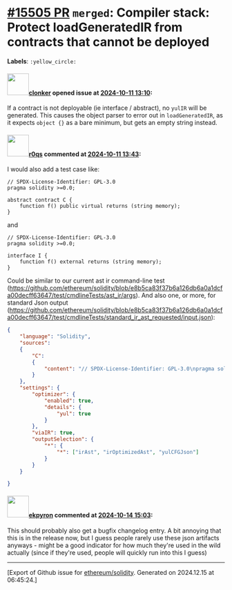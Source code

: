 # [\#15505 PR](https://github.com/ethereum/solidity/pull/15505) `merged`: Compiler stack: Protect loadGeneratedIR from contracts that cannot be deployed
**Labels**: `:yellow_circle:`


#### <img src="https://avatars.githubusercontent.com/u/1685266?v=4" width="50">[clonker](https://github.com/clonker) opened issue at [2024-10-11 13:10](https://github.com/ethereum/solidity/pull/15505):

If a contract is not deployable (ie interface / abstract), no `yulIR` will be generated. This causes the object parser to error out in `loadGeneratedIR`, as it expects `object {}` as a bare minimum, but gets an empty string instead.

#### <img src="https://avatars.githubusercontent.com/u/457348?u=e02c93e6d98c1154952140a8d5af50d9d5ca59c9&v=4" width="50">[r0qs](https://github.com/r0qs) commented at [2024-10-11 13:43](https://github.com/ethereum/solidity/pull/15505#issuecomment-2407447651):

I would also add a test case like:

```solidity
// SPDX-License-Identifier: GPL-3.0
pragma solidity >=0.0;

abstract contract C {
	function f() public virtual returns (string memory);
}
```
and 
```solidity
// SPDX-License-Identifier: GPL-3.0
pragma solidity >=0.0;

interface I {
	function f() external returns (string memory);
}
```

Could be similar to our current ast ir command-line test (https://github.com/ethereum/solidity/blob/e8b5ca83f37b6a126db6a0a1dcfa00decff63647/test/cmdlineTests/ast_ir/args). And also one, or more, for standard Json output (https://github.com/ethereum/solidity/blob/e8b5ca83f37b6a126db6a0a1dcfa00decff63647/test/cmdlineTests/standard_ir_ast_requested/input.json):

```json
{
	"language": "Solidity",
	"sources":
	{
		"C":
		{
			"content": "// SPDX-License-Identifier: GPL-3.0\npragma solidity >=0.0; abstract contract C {}"
		}
	},
	"settings": {
		"optimizer": {
			"enabled": true,
			"details": {
				"yul": true
			}
		},
		"viaIR": true,
		"outputSelection": {
			"*": {
				"*": ["irAst", "irOptimizedAst", "yulCFGJson"]
			}
		}
	}

}
```

#### <img src="https://avatars.githubusercontent.com/u/1347491?v=4" width="50">[ekpyron](https://github.com/ekpyron) commented at [2024-10-14 15:03](https://github.com/ethereum/solidity/pull/15505#issuecomment-2411535200):

This should probably also get a bugfix changelog entry. A bit annoying that this is in the release now, but I guess people rarely use these json artifacts anyways - might be a good indicator for how much they're used in the wild actually (since if they're used, people will quickly run into this I guess)


-------------------------------------------------------------------------------



[Export of Github issue for [ethereum/solidity](https://github.com/ethereum/solidity). Generated on 2024.12.15 at 06:45:24.]
